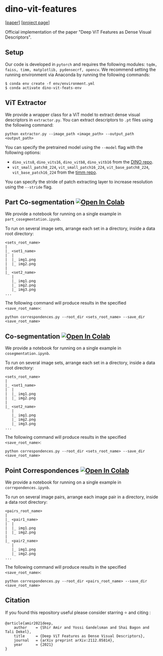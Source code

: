 # dino-vit-features
[[paper](https://arxiv.org/abs/2112.05814)] [[project page](dino-vit-features.github.io)]

Official implementation of the paper "Deep ViT Features as Dense Visual Descriptors".

## Setup
Our code is developed in `pytorch` and requires the following modules: `tqdm, faiss, timm, matplotlib, pydensecrf, opencv`.
We recommend setting the running environment via Anaconda by running the following commands:
```
$ conda env create -f env/environment.yml
$ conda activate dino-vit-feats-env
```

## ViT Extractor
We provide a wrapper class for a ViT model to extract dense visual descriptors in `extractor.py`.
You can extract descriptors to `.pt` files using the following command:
```
python extractor.py --image_path <image_path> --output_path <output_path>
```
You can specify the pretrained model using the `--model` flag with the following options:
* `dino_vits8`, `dino_vits16`, `dino_vitb8`, `dino_vitb16` from the [DINO repo](https://github.com/facebookresearch/dino).
* `vit_small_patch8_224`, `vit_small_patch16_224`, `vit_base_patch8_224`, `vit_base_patch16_224` from the [timm repo](https://github.com/rwightman/pytorch-image-models/tree/master/timm).

You can specify the stride of patch extracting layer to increase resolution using the `--stride` flag.

## Part Co-segmentation [![Open In Colab](https://colab.research.google.com/assets/colab-badge.svg)](https://colab.research.google.com/github/googlecolab/colabtools/blob/master/notebooks/colab-github-demo.ipynb)
We provide a notebook for running on a single example in `part_cosegmentation.ipynb`. 

To run on several image sets, arrange each set in a directory, inside a data root directory:

```
<sets_root_name>
|
|_ <set1_name>
|  |
|  |_ img1.png
|  |_ img2.png
|   
|_ <set2_name>
   |
   |_ img1.png
   |_ img2.png
   |_ img3.png
...
```
The following command will produce results in the specified `<save_root_name>`:
```
python correspondences.py --root_dir <sets_root_name> --save_dir <save_root_name>
```

## Co-segmentation [![Open In Colab](https://colab.research.google.com/assets/colab-badge.svg)](https://colab.research.google.com/github/googlecolab/colabtools/blob/master/notebooks/colab-github-demo.ipynb)
We provide a notebook for running on a single example in `cosegmentation.ipynb`. 

To run on several image sets, arrange each set in a directory, inside a data root directory:

```
<sets_root_name>
|
|_ <set1_name>
|  |
|  |_ img1.png
|  |_ img2.png
|   
|_ <set2_name>
   |
   |_ img1.png
   |_ img2.png
   |_ img3.png
...
```
The following command will produce results in the specified `<save_root_name>`:
```
python correspondences.py --root_dir <sets_root_name> --save_dir <save_root_name>
```


## Point Correspondences [![Open In Colab](https://colab.research.google.com/assets/colab-badge.svg)](https://colab.research.google.com/github/googlecolab/colabtools/blob/master/notebooks/colab-github-demo.ipynb)
We provide a notebook for running on a single example in `correpondences.ipynb`. 

To run on several image pairs, arrange each image pair in a directory, inside a data root directory:

```
<pairs_root_name>
|
|_ <pair1_name>
|  |
|  |_ img1.png
|  |_ img2.png
|   
|_ <pair2_name>
   |
   |_ img1.png
   |_ img2.png
...
```
The following command will produce results in the specified `<save_root_name>`:
```
python correspondences.py --root_dir <pairs_root_name> --save_dir <save_root_name>
```

## Citation
If you found this repository useful please consider starring ⭐ and citing :
```
@article{amir2021deep,
    author    = {Shir Amir and Yossi Gandelsman and Shai Bagon and Tali Dekel},
    title     = {Deep ViT Features as Dense Visual Descriptors},
    journal   = {arXiv preprint arXiv:2112.05814},
    year      = {2021}
}
```
